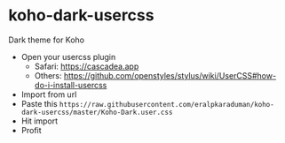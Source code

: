 # koho-dark-usercss
Dark theme for Koho

- Open your usercss plugin
  - Safari: https://cascadea.app
  - Others: https://github.com/openstyles/stylus/wiki/UserCSS#how-do-i-install-usercss
- Import from url
- Paste this `https://raw.githubusercontent.com/eralpkaraduman/koho-dark-usercss/master/Koho-Dark.user.css`
- Hit import
- Profit
